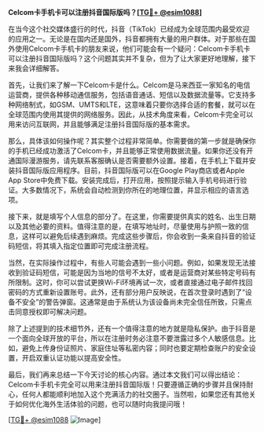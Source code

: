 **Celcom卡手机卡可以注册抖音国际版吗？[[TG💪+ @esim1088](https://t.me/s/esim1088)]**

在当今这个社交媒体盛行的时代，抖音（TikTok）已经成为全球范围内最受欢迎的应用之一。无论是在国内还是国外，抖音都拥有大量的用户群体。对于那些在国外使用Celcom卡手机卡的朋友来说，他们可能会有一个疑问：Celcom卡手机卡可以注册抖音国际版吗？这个问题其实并不复杂，但为了让大家更好地理解，接下来我会详细解答。

首先，让我们来了解一下Celcom卡是什么。Celcom是马来西亚一家知名的电信运营商，提供各种移动通信服务，包括语音通话、短信以及数据流量等。它支持多种网络制式，如GSM、UMTS和LTE，这意味着只要你选择合适的套餐，就可以在全球范围内使用其提供的网络服务。因此，从技术角度来看，Celcom卡完全可以用来访问互联网，并且能够满足注册抖音国际版的基本需求。

那么，具体该如何操作呢？其实整个过程非常简单。你需要做的第一步就是确保你的手机已经成功激活了Celcom卡，并且能够正常使用数据流量。如果你还没有开通国际漫游服务，请先联系客服确认是否需要额外设置。接着，在手机上下载并安装抖音国际版应用程序。目前，抖音国际版可以在Google Play商店或者Apple App Store中免费下载。安装完成后，打开应用，按照提示输入手机号码进行验证。大多数情况下，系统会自动检测到你所在的地理位置，并显示相应的语言选项。

接下来，就是填写个人信息的部分了。在这里，你需要提供真实的姓名、出生日期以及其他必要的资料。值得注意的是，在填写地址时，尽量使用与护照一致的信息，这样可以避免后续遇到麻烦。完成这些步骤后，你会收到一条来自抖音的验证码短信，将其填入指定位置即可完成注册流程。

当然，在实际操作过程中，有些人可能会遇到一些小问题。例如，如果发现无法接收到验证码短信，可能是因为当地的信号不太好，或者是运营商对某些特定号码有所限制。这时，你可以尝试更换Wi-Fi环境再试一次，或者直接通过电子邮件找回密码的方式重新设置账号。此外，还有部分用户反映说，在首次登录时遇到了“设备不安全”的警告弹窗。这通常是由于系统认为该设备尚未完全信任所致，只需点击同意授权即可解决问题。

除了上述提到的技术细节外，还有一个值得注意的地方就是隐私保护。由于抖音是一个面向全球开放的平台，所以在注册时务必注意不要泄露过多个人敏感信息。比如，避免上传身份证照片、家庭住址等私密内容；同时也要定期检查账户的安全设置，开启双重认证功能以提高安全性。

最后，我们再来总结一下今天讨论的核心内容。通过本文我们可以得出结论：Celcom卡手机卡完全可以用来注册抖音国际版！只要遵循正确的步骤并且保持耐心，任何人都能顺利地加入这个充满活力的社交圈子。当然啦，如果您还有其他关于如何优化海外生活体验的问题，也可以随时向我提问哦！

[[TG💪+ @esim1088](https://t.me/s/esim1088) ![Image](https://i.postimg.cc/4NQfJmqS/Snipaste-2025-05-13-00-14-12.png)]